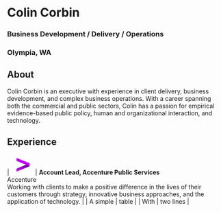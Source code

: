 # Colin Corbin
### **Business Development / Delivery / Operations**
### Olympia, WA
## **About**
Colin Corbin is an executive with experience in client delivery, business development, and complex business operations. With a career spanning both the commercial and public sectors, Colin has a passion for empirical evidence-based public policy, human and organizational interaction, and technology.
## **Experience**
| ![Accenture](/assets/acn-logo.png) | **Account Lead, Accenture Public Services**<br>Accenture<br>Working with clients to make a positive difference in the lives of their customers through strategy, innovative business approaches, and the application of technology. |
| A simple | table |
| With | two lines |
